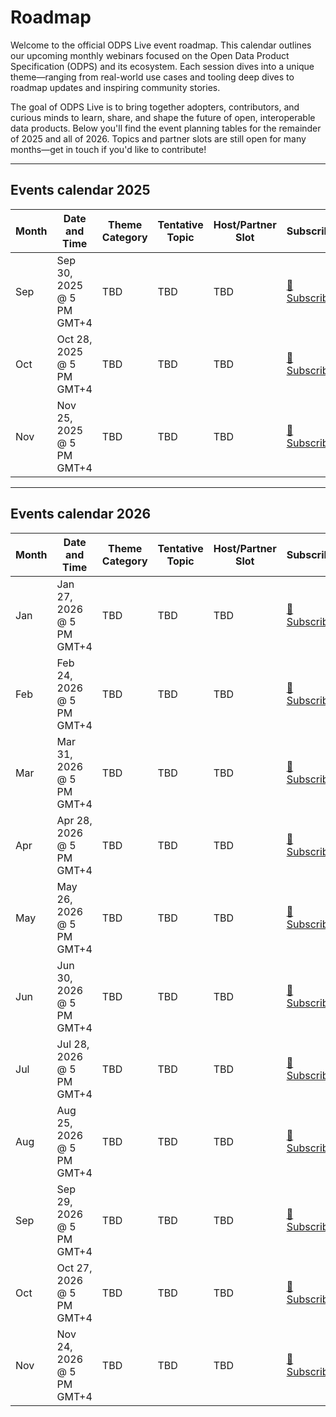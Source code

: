 # Roadmap

Welcome to the official ODPS Live event roadmap. This calendar outlines our upcoming monthly webinars focused on the Open Data Product Specification (ODPS) and its ecosystem. Each session dives into a unique theme—ranging from real-world use cases and tooling deep dives to roadmap updates and inspiring community stories.

The goal of ODPS Live is to bring together adopters, contributors, and curious minds to learn, share, and shape the future of open, interoperable data products. Below you'll find the event planning tables for the remainder of 2025 and all of 2026. Topics and partner slots are still open for many months—get in touch if you'd like to contribute!

---

## Events calendar 2025

| Month | Date and Time         | Theme Category | Tentative Topic | Host/Partner Slot | Subscribe       |
|-------|------------------------|----------------|-----------------|-------------------|-----------------|
| Sep   | Sep 30, 2025 @ 5 PM GMT+4 | TBD            | TBD             | TBD               | [🔔 Subscribe](#) |
| Oct   | Oct 28, 2025 @ 5 PM GMT+4 | TBD            | TBD             | TBD               | [🔔 Subscribe](#) |
| Nov   | Nov 25, 2025 @ 5 PM GMT+4 | TBD            | TBD             | TBD               | [🔔 Subscribe](#) |


---

## Events calendar 2026

| Month | Date and Time         | Theme Category | Tentative Topic | Host/Partner Slot | Subscribe       |
|-------|------------------------|----------------|-----------------|-------------------|-----------------|
| Jan   | Jan 27, 2026 @ 5 PM GMT+4 | TBD            | TBD             | TBD               | [🔔 Subscribe](#) |
| Feb   | Feb 24, 2026 @ 5 PM GMT+4 | TBD            | TBD             | TBD               | [🔔 Subscribe](#) |
| Mar   | Mar 31, 2026 @ 5 PM GMT+4 | TBD            | TBD             | TBD               | [🔔 Subscribe](#) |
| Apr   | Apr 28, 2026 @ 5 PM GMT+4 | TBD            | TBD             | TBD               | [🔔 Subscribe](#) |
| May   | May 26, 2026 @ 5 PM GMT+4 | TBD            | TBD             | TBD               | [🔔 Subscribe](#) |
| Jun   | Jun 30, 2026 @ 5 PM GMT+4 | TBD            | TBD             | TBD               | [🔔 Subscribe](#) |
| Jul   | Jul 28, 2026 @ 5 PM GMT+4 | TBD            | TBD             | TBD               | [🔔 Subscribe](#) |
| Aug   | Aug 25, 2026 @ 5 PM GMT+4 | TBD            | TBD             | TBD               | [🔔 Subscribe](#) |
| Sep   | Sep 29, 2026 @ 5 PM GMT+4 | TBD            | TBD             | TBD               | [🔔 Subscribe](#) |
| Oct   | Oct 27, 2026 @ 5 PM GMT+4 | TBD            | TBD             | TBD               | [🔔 Subscribe](#) |
| Nov   | Nov 24, 2026 @ 5 PM GMT+4 | TBD            | TBD             | TBD               | [🔔 Subscribe](#) |


